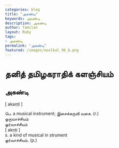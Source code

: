 ```yaml
---  
categories: blog  
title: "அகண்டி"
keywords: அகண்டி  
description: அகண்டி
author: Tamilan  
layout: Ruby  
tags:     
- அகண்டி
permalink: "அகண்டி"  
featured: /images/noolkal_96_6.png  
--- 
```

# தனித் தமிழகராதிக் களஞ்சியம்
## அகண்டி

[ akaṇṭi ]  
  
பெ. a musical instrument; இசைக்கருவி வகை. (r.)  
ஒருவாச்சியம்  
ஓர்வாச்சியம்  
[ akṇṭi ]  
s. a kind of musical in strument  
ஓர்வாச்சியம். (p.)